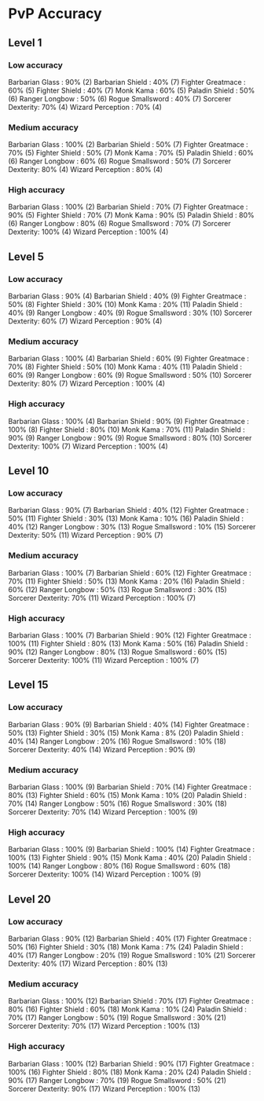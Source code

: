 # PvP Accuracy

## Level 1

### Low accuracy
Barbarian Glass   : 90% (2)
Barbarian Shield  : 40% (7)
Fighter Greatmace : 60% (5)
Fighter Shield    : 40% (7)
Monk Kama         : 60% (5)
Paladin Shield    : 50% (6)
Ranger Longbow    : 50% (6)
Rogue Smallsword  : 40% (7)
Sorcerer Dexterity: 70% (4)
Wizard Perception : 70% (4)

### Medium accuracy
Barbarian Glass   : 100% (2)
Barbarian Shield  : 50% (7)
Fighter Greatmace : 70% (5)
Fighter Shield    : 50% (7)
Monk Kama         : 70% (5)
Paladin Shield    : 60% (6)
Ranger Longbow    : 60% (6)
Rogue Smallsword  : 50% (7)
Sorcerer Dexterity: 80% (4)
Wizard Perception : 80% (4)

### High accuracy
Barbarian Glass   : 100% (2)
Barbarian Shield  : 70% (7)
Fighter Greatmace : 90% (5)
Fighter Shield    : 70% (7)
Monk Kama         : 90% (5)
Paladin Shield    : 80% (6)
Ranger Longbow    : 80% (6)
Rogue Smallsword  : 70% (7)
Sorcerer Dexterity: 100% (4)
Wizard Perception : 100% (4)

## Level 5

### Low accuracy
Barbarian Glass   : 90% (4)
Barbarian Shield  : 40% (9)
Fighter Greatmace : 50% (8)
Fighter Shield    : 30% (10)
Monk Kama         : 20% (11)
Paladin Shield    : 40% (9)
Ranger Longbow    : 40% (9)
Rogue Smallsword  : 30% (10)
Sorcerer Dexterity: 60% (7)
Wizard Perception : 90% (4)

### Medium accuracy
Barbarian Glass   : 100% (4)
Barbarian Shield  : 60% (9)
Fighter Greatmace : 70% (8)
Fighter Shield    : 50% (10)
Monk Kama         : 40% (11)
Paladin Shield    : 60% (9)
Ranger Longbow    : 60% (9)
Rogue Smallsword  : 50% (10)
Sorcerer Dexterity: 80% (7)
Wizard Perception : 100% (4)

### High accuracy
Barbarian Glass   : 100% (4)
Barbarian Shield  : 90% (9)
Fighter Greatmace : 100% (8)
Fighter Shield    : 80% (10)
Monk Kama         : 70% (11)
Paladin Shield    : 90% (9)
Ranger Longbow    : 90% (9)
Rogue Smallsword  : 80% (10)
Sorcerer Dexterity: 100% (7)
Wizard Perception : 100% (4)

## Level 10

### Low accuracy
Barbarian Glass   : 90% (7)
Barbarian Shield  : 40% (12)
Fighter Greatmace : 50% (11)
Fighter Shield    : 30% (13)
Monk Kama         : 10% (16)
Paladin Shield    : 40% (12)
Ranger Longbow    : 30% (13)
Rogue Smallsword  : 10% (15)
Sorcerer Dexterity: 50% (11)
Wizard Perception : 90% (7)

### Medium accuracy
Barbarian Glass   : 100% (7)
Barbarian Shield  : 60% (12)
Fighter Greatmace : 70% (11)
Fighter Shield    : 50% (13)
Monk Kama         : 20% (16)
Paladin Shield    : 60% (12)
Ranger Longbow    : 50% (13)
Rogue Smallsword  : 30% (15)
Sorcerer Dexterity: 70% (11)
Wizard Perception : 100% (7)

### High accuracy
Barbarian Glass   : 100% (7)
Barbarian Shield  : 90% (12)
Fighter Greatmace : 100% (11)
Fighter Shield    : 80% (13)
Monk Kama         : 50% (16)
Paladin Shield    : 90% (12)
Ranger Longbow    : 80% (13)
Rogue Smallsword  : 60% (15)
Sorcerer Dexterity: 100% (11)
Wizard Perception : 100% (7)

## Level 15

### Low accuracy
Barbarian Glass   : 90% (9)
Barbarian Shield  : 40% (14)
Fighter Greatmace : 50% (13)
Fighter Shield    : 30% (15)
Monk Kama         : 8% (20)
Paladin Shield    : 40% (14)
Ranger Longbow    : 20% (16)
Rogue Smallsword  : 10% (18)
Sorcerer Dexterity: 40% (14)
Wizard Perception : 90% (9)

### Medium accuracy
Barbarian Glass   : 100% (9)
Barbarian Shield  : 70% (14)
Fighter Greatmace : 80% (13)
Fighter Shield    : 60% (15)
Monk Kama         : 10% (20)
Paladin Shield    : 70% (14)
Ranger Longbow    : 50% (16)
Rogue Smallsword  : 30% (18)
Sorcerer Dexterity: 70% (14)
Wizard Perception : 100% (9)

### High accuracy
Barbarian Glass   : 100% (9)
Barbarian Shield  : 100% (14)
Fighter Greatmace : 100% (13)
Fighter Shield    : 90% (15)
Monk Kama         : 40% (20)
Paladin Shield    : 100% (14)
Ranger Longbow    : 80% (16)
Rogue Smallsword  : 60% (18)
Sorcerer Dexterity: 100% (14)
Wizard Perception : 100% (9)

## Level 20

### Low accuracy
Barbarian Glass   : 90% (12)
Barbarian Shield  : 40% (17)
Fighter Greatmace : 50% (16)
Fighter Shield    : 30% (18)
Monk Kama         : 7% (24)
Paladin Shield    : 40% (17)
Ranger Longbow    : 20% (19)
Rogue Smallsword  : 10% (21)
Sorcerer Dexterity: 40% (17)
Wizard Perception : 80% (13)

### Medium accuracy
Barbarian Glass   : 100% (12)
Barbarian Shield  : 70% (17)
Fighter Greatmace : 80% (16)
Fighter Shield    : 60% (18)
Monk Kama         : 10% (24)
Paladin Shield    : 70% (17)
Ranger Longbow    : 50% (19)
Rogue Smallsword  : 30% (21)
Sorcerer Dexterity: 70% (17)
Wizard Perception : 100% (13)

### High accuracy
Barbarian Glass   : 100% (12)
Barbarian Shield  : 90% (17)
Fighter Greatmace : 100% (16)
Fighter Shield    : 80% (18)
Monk Kama         : 20% (24)
Paladin Shield    : 90% (17)
Ranger Longbow    : 70% (19)
Rogue Smallsword  : 50% (21)
Sorcerer Dexterity: 90% (17)
Wizard Perception : 100% (13)
